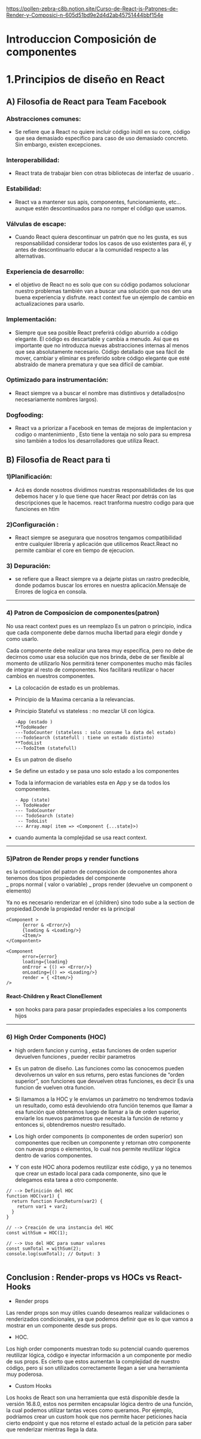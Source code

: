 https://pollen-zebra-c8b.notion.site/Curso-de-React-js-Patrones-de-Render-y-Composici-n-605d51bd9e2d4d2ab45751444bbf154e

# Introduccion Composición de componentes

# 1.Principios de diseño en React

## A) Filosofia de React para Team Facebook

### Abstracciones comunes:

-   Se refiere que a React no quiere incluir código inútil en su core, código que sea demasiado especifico para caso de uso demasiado concreto. Sin embargo, existen excepciones.

### Interoperabilidad:

-   React trata de trabajar bien con otras bibliotecas de interfaz de usuario .

### Estabilidad:

-   React va a mantener sus apis, componentes, funcionamiento, etc… aunque estén descontinuados para no romper el código que usamos.

### Válvulas de escape:

-   Cuando React quiera descontinuar un patrón que no les gusta, es sus responsabilidad considerar todos los casos de uso existentes para él, y antes de descontinuarlo educar a la comunidad respecto a las alternativas.

### Experiencia de desarrollo:

-   el objetivo de React no es solo que con su código podamos solucionar nuestro problemas también van a buscar una solución que nos den una buena experiencia y disfrute. react context fue un ejemplo de cambio en actualizaciones para usarlo.

### Implementación:

-   Siempre que sea posible React preferirá código aburrido a código elegante. El código es descartable y cambia a menudo. Así que es importante que no introduzca nuevas abstracciones internas al menos que sea absolutamente necesario. Código detallado que sea fácil de mover, cambiar y eliminar es preferido sobre código elegante que esté abstraído de manera prematura y que sea difícil de cambiar.

### Optimizado para instrumentación:

-   React siempre va a buscar el nombre mas distintivos y detallados(no necesariamente nombres largos).

### Dogfooding:

-   React va a priorizar a Facebook en temas de mejoras de implentacion y codigo o mantenimiento , Esto tiene la ventaja no solo para su empresa sino también a todos los desarrolladores que utiliza React.

## B) Filosofia de React para ti

### 1)Planificación:

-   Acá es donde nosotros dividimos nuestras responsabilidades de los que debemos hacer y lo que tiene que hacer React por detrás con las descripciones que le hacemos. react tranforma nuestro codigo para que funciones en htlm

### 2)Configuración :

-   React siempre se asegurara que nosotros tengamos compatibilidad entre cualquier librería y aplicación que utilicemos React.React no permite cambiar el core en tiempo de ejecucion.

### 3) Depuración:

-   se refiere que a React siempre va a dejarte pistas un rastro predecible, donde podamos buscar los errores en nuestra aplicación.Mensaje de Errores de logica en consola.

---

### 4) Patron de Composicion de componentes(patron)

No usa react context pues es un reemplazo
Es un patron o principio, indica que cada componente debe darnos mucha libertad para elegir donde y como usarlo.

Cada componente debe realizar una tarea muy específica, pero no debe de decirnos como usar esa solución que nos brinda, debe de ser flexible al momento de utilizarlo Nos permitirá tener componentes mucho más fáciles de integrar al resto de componentes.
Nos facilitará reutilizar o hacer cambios en nuestros componentes.

-   La colocación de estado es un problemas.
-   Principio de la Maxima cercania a la relevancias.
-   Principio Stateful vs stateless : no mezclar UI con lógica.

        -App (estado )
        **TodoHeader
        ---TodoCounter (stateless : solo consume la data del estado)
        ---TodoSearch (statefull : tiene un estado distinto)
        **TodoList
        ---TodoItem (statefull)

-   Es un patron de diseño
-   Se define un estado y se pasa uno solo estado a los componentes
-   Toda la informacion de variables esta en App y se da todos los componentes.

        - App (state)
        -- TodoHeader
        --- TodoCounter
        --- TodoSearch (state)
         -- TodoList
        --- Array.map( item => <Component {...state}>)

-   cuando aumenta la complejidad se usa react context.

---

### 5)Patron de Render props y render functions

es la continuacion del patron de composicion de componentes
ahora tenemos dos tipos propiedades del componente  
 _ props normal ( valor o variable)
_ props render (devuelve un component o elemento)

Ya no es necesario renderizar en el {children} sino todo sube a la section de propiedad.Donde la propiedad render es la principal

```JSX
<Component >
      {error & <Error/>}
      {loading & <Loading/>}
      <Item/>
</Compontent>

```

```JSX
<Component
      error={error}
      loading={loading}
      onError = {() => <Error/>}
      onLoading={() => <Loading/>}
      render = { <Item/>}
/>

```

#### React-Children y React CloneElement

-   son hooks para para pasar propiedades especiales a los components hijos

---

### 6) High Order Components (HOC)

-   high ordern funcion y curring , estas funciones de orden superior devuelven funciones , pueder recibir parametros

-   Es un patron de diseño.
    Las funciones como las conocemos pueden devolvernos un valor en sus returns, pero estas funciones de “orden superior”, son funciones que devuelven otras funciones, es decir Es una funcion de vuelven otra funcion.

-   Si llamamos a la HOC y le enviamos un parámetro no tendremos todavía un resultado, como está devolviendo otra función tenemos que llamar a esa función que obtenemos luego de llamar a la de orden superior, enviarle los nuevos parámetros que necesita la función de retorno y entonces si, obtendremos nuestro resultado.

-   Los high order components (o componentes de orden superior) son componentes que reciben un componente y retornan otro componente con nuevas props o elementos, lo cual nos permite reutilizar lógica dentro de varios componentes.

-   Y con este HOC ahora podemos reutilizar este código, y ya no tenemos que crear un estado local para cada componente, sino que le delegamos esta tarea a otro componente.

```JSX
// --> Definición del HOC
function HOC(var1) {
  return function FuncReturn(var2) {
    return var1 + var2;
  }
}

// --> Creación de una instancia del HOC
const withSum = HOC(1);

// --> Uso del HOC para sumar valores
const sumTotal = withSum(2);
console.log(sumTotal); // Output: 3


```

## Conclusion : Render-props vs HOCs vs React-Hooks

-   Render props

Las render props son muy útiles cuando deseamos realizar validaciones o renderizados condicionales, ya que podemos definir que es lo que vamos a mostrar en un componente desde sus props.

-   HOC.

Los high order components muestran todo su potencial cuando queremos reutilizar lógica, código e inyectar información a un componente por medio de sus props. Es cierto que estos aumentan la complejidad de nuestro código, pero si son utilizados correctamente llegan a ser una herramienta muy poderosa.

-   Custom Hooks

Los hooks de React son una herramienta que está disponible desde la versión 16.8.0, estos nos permiten encapsular lógica dentro de una función, la cual podemos utilizar tantas veces como queramos. Por ejemplo, podríamos crear un custom hook que nos permite hacer peticiones hacia cierto endpoint y que nos retorne el estado actual de la petición para saber que renderizar mientras llega la data.
